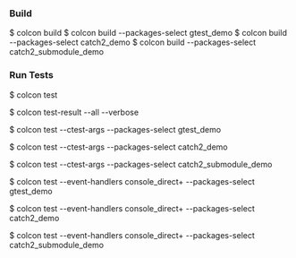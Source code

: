 ### Build

  $ colcon build
  $ colcon build --packages-select gtest_demo
  $ colcon build --packages-select catch2_demo
  $ colcon build --packages-select catch2_submodule_demo


### Run Tests

$ colcon test

$ colcon test-result --all --verbose

$ colcon test --ctest-args --packages-select gtest_demo

$ colcon test --ctest-args --packages-select catch2_demo

$ colcon test --ctest-args --packages-select catch2_submodule_demo

$ colcon test --event-handlers console_direct+ --packages-select gtest_demo

$ colcon test --event-handlers console_direct+ --packages-select catch2_demo

$ colcon test --event-handlers console_direct+ --packages-select catch2_submodule_demo

